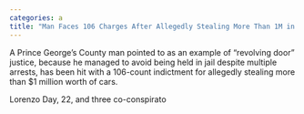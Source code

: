```yaml
---
categories: a
title: "Man Faces 106 Charges After Allegedly Stealing More Than 1M in Cars"
---
```


A Prince George’s County man pointed to as an example of “revolving door” justice, because he managed to avoid being held in jail despite multiple arrests, has been hit with a 106-count indictment for allegedly stealing more than $1 million worth of cars.



Lorenzo Day, 22, and three co-conspirato